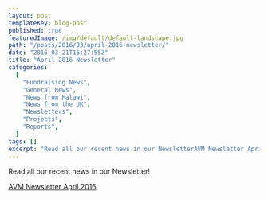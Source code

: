 ```yaml
---
layout: post
templateKey: blog-post
published: true
featuredImage: /img/default/default-landscape.jpg
path: "/posts/2016/03/april-2016-newsletter/"
date: "2016-03-21T16:27:55Z"
title: "April 2016 Newsletter"
categories:
  [
    "Fundraising News",
    "General News",
    "News from Malawi",
    "News from the UK",
    "Newsletters",
    "Projects",
    "Reports",
  ]
tags: []
excerpt: "Read all our recent news in our NewsletterAVM Newsletter April 2016"
---
```


Read all our recent news in our Newsletter!

[AVM Newsletter April 2016](https://f000.backblazeb2.com/file/avm-wp-uploads/2016/03/AVM-Newsletter-April-2016.pdf)
